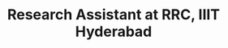 ---
title: Research Assistant at RRC, IIIT Hyderabad
duration: 2020 - 2022
company : RRC
excerpt: Lorem ipsum dolor sit amet, consectetur adipiscing elit. Nullam ac sapien vel sem tristique consequat ac eu magna. Nulla condimentum erat quis enim tempor consequat.
order: 2
---